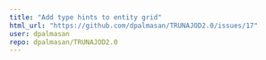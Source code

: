 ```yaml
---
title: "Add type hints to entity grid"
html_url: "https://github.com/dpalmasan/TRUNAJOD2.0/issues/17"
user: dpalmasan
repo: dpalmasan/TRUNAJOD2.0
---
```


